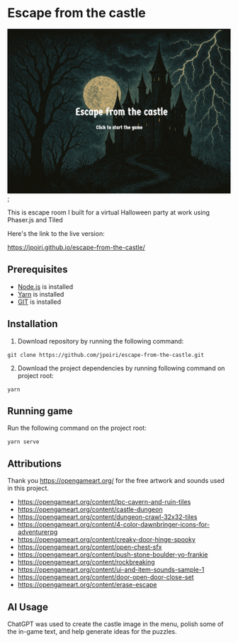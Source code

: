 


# Escape from the castle

![Escape from castle preview image](assets/img/preview.png); 

This is escape room I built for a virtual Halloween party at work using Phaser.js and Tiled

Here's the link to the live version:

https://jpoiri.github.io/escape-from-the-castle/

## Prerequisites

* [Node.js](https://nodejs.org/en) is installed
* [Yarn](https://yarnpkg.com/) is installed
* [GIT](https://git-scm.com/) is installed

## Installation

1. Download repository by running the following command:

```
git clone https://github.com/jpoiri/escape-from-the-castle.git
```

2. Download the project dependencies by running following command on project root:

```
yarn
```

## Running game

Run the following command on the project root:

```
yarn serve
```

## Attributions

Thank you https://opengameart.org/ for the free artwork and sounds used in this project.

* https://opengameart.org/content/lpc-cavern-and-ruin-tiles
* https://opengameart.org/content/castle-dungeon
* https://opengameart.org/content/dungeon-crawl-32x32-tiles
* https://opengameart.org/content/4-color-dawnbringer-icons-for-adventurerpg
* https://opengameart.org/content/creaky-door-hinge-spooky
* https://opengameart.org/content/open-chest-sfx
* https://opengameart.org/content/push-stone-boulder-yo-frankie
* https://opengameart.org/content/rockbreaking
* https://opengameart.org/content/ui-and-item-sounds-sample-1
* https://opengameart.org/content/door-open-door-close-set
* https://opengameart.org/content/erase-escape

## AI Usage

ChatGPT was used to create the castle image in the menu, polish some of the in-game text, and help generate ideas for the puzzles.